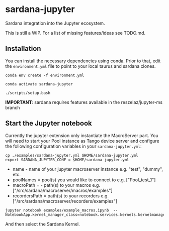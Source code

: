 # sardana-jupyter
Sardana integration into the Jupyter ecosystem.

This is still a WIP. For a list of missing features/ideas see TODO.md.

## Installation

You can install the necessary dependencies using conda. 
Prior to that, edit the `environment.yml` file to point to your
local taurus and sardana clones.

```
conda env create -f environment.yml

conda activate sardana-jupyter

./scripts/setup.bash
```

**IMPORTANT**: sardana requires features available in the reszelaz/jupyter-ms branch

## Start the Jupyter notebook

Currently the jupyter extension only instantiate the MacroServer part.
You will need to start your Pool instance as Tango device server and configure the following
configuration variables in your `sardana-jupyter.yml`:

```
cp ./examples/sardana-jupyter.yml $HOME/sardana-jupyter.yml
export SARDANA_JUPYTER_CONF = $HOME/sardana-jupyter.yml
```

- name - name of your jupyter macroserver instance e.g. "test", "dummy", etc.
- poolNames = pool(s) you would like to connect to e.g. ["Pool_test_1"]
- macroPath = - path(s) to your macros e.g. ["<path-to-sardana-clone>/src/sardana/macroserver/macros/examples"]
- recordersPath = path(s) to your recorders e.g. ["<path-to-sardana-clone>/src/sardana/macroserver/recorders/examples"]

```
jupyter notebook examples/example_macros.ipynb  --NotebookApp.kernel_manager_class=notebook.services.kernels.kernelmanager.AsyncMappingKernelManager

```

And then select the Sardana Kernel.
